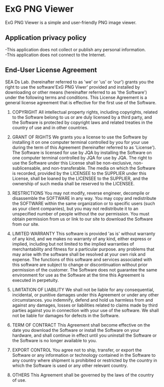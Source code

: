 # ExG PNG Viewer
ExG PNG Viewer is a simple and user-friendly PNG image viewer.


## Application privacy policy
-This application does not collect or publish any personal information.
<br>
-This application does not connect to the Internet.
<br>
## End-User License Agreement
SEA Ds Lab. (hereinafter referred to as 'we' or 'us' or 'our') grants you the right to use the software'ExG PNG Viwer' provided and installed by downloading or other means (hereinafter referred to as 'the Software') under the following terms and conditions.
This License Agreement is a general license agreement that is effective for the first use of the Software.

1. COPYRIGHT
All intellectual property rights, including copyrights, related to the Software belong to us or are duly licensed by a third party, and the Software is protected by copyright laws and related treaties in the country of use and in other countries.

2. GRANT OF RIGHTS
We grants you a license to use the Software by installing it on one computer terminal controlled by you for your use during the term of this Agreement (hereinafter referred to as 'License'). The Software is licensed for use by JQA by installing the Software on one computer terminal controlled by JQA for use by JQA.
The right to use the Software under this License shall be non-exclusive, non-sublicensable, and non-transferable.
The media on which the Software is recorded, provided by the LICENSEE to the SUPPLIER under this License, shall be loaned by the LICENSEE to the SUPPLIER, and the ownership of such media shall be reserved to the LICENSEE.

3. RESTRICTIONS
You may not modify, reverse engineer, decompile or disassemble the SOFTWARE in any way.
You may copy and redistribute the SOFTWARE within the same organization or to specific users (such as your client companies), but you may not redistribute it to an unspecified number of people without the our permission.
You must obtain permission from us or link to our site to download the Software from our site.

4. LIMITED WARRANTY
This software is provided 'as is' without warranty of any kind, and we makes no warranty of any kind, either express or implied, including but not limited to the implied warranties of merchantability and fitness for a particular purpose.
any problems that may arise with the software shall be resolved at your own risk and expense.
The functions of this software and services associated with this software are subject to change or discontinuation without prior permission of the customer. 
The Software does not guarantee the same environment for use as the Software at the time this Agreement is executed in perpetuity.

5. LIMITATION OF LIABILITY
We shall not be liable for any consequential, incidental, or punitive damages under this Agreement or under any other circumstances.
you indemnify, defend and hold us harmless from and against any damages, losses or liabilities related to claims made by third parties against you in connection with your use of the software.
We shall not be liable for damages for defects in the Software.

6. TERM OF CONTRACT
This Agreement shall become effective on the date you download the Software or install the Software on your hardware, and shall continue in effect until you uninstall the Software or the Software is no longer available to you.

7. EXPORT CONTROL
You agree not to ship, transfer, or export the Software or any information or technology contained in the Software to any country where shipment is prohibited or restricted by the country in which the Software is used or any other relevant country.

8. OTHERS
This Agreement shall be governed by the laws of the country of use.
